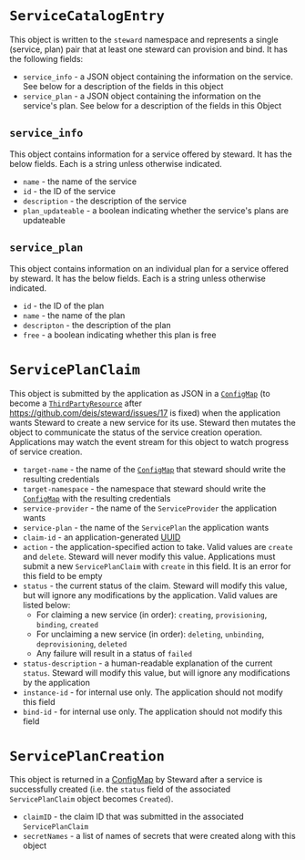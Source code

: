 # `ServiceCatalogEntry`

This object is written to the `steward` namespace and represents a single (service, plan) pair that at least one steward can provision and bind. It has the following fields:

- `service_info` - a JSON object containing the information on the service. See below for a description of the fields in this object
- `service_plan` - a JSON object containing the information on the service's plan. See below for a description of the fields in this Object

## `service_info`

This object contains information for a service offered by steward. It has the below fields. Each is a string unless otherwise indicated.

- `name` - the name of the service
- `id` - the ID of the service
- `description` - the description of the service
- `plan_updateable` - a boolean indicating whether the service's plans are updateable

## `service_plan`

This object contains information on an individual plan for a service offered by steward. It has the below fields. Each is a string unless otherwise indicated.

- `id` - the ID of the plan
- `name` - the name of the plan
- `descripton` - the description of the plan
- `free` - a boolean indicating whether this plan is free

# `ServicePlanClaim`

This object is submitted by the application as JSON in a [`ConfigMap`][configMap] (to become a [`ThirdPartyResource`][3pr] after https://github.com/deis/steward/issues/17 is fixed) when the application wants Steward to create a new service for its use. Steward then mutates the object to communicate the status of the service creation operation. Applications may watch the event stream for this object to watch progress of service creation.

- `target-name` - the name of the [`ConfigMap`][configMap] that steward should write the resulting credentials
- `target-namespace` - the namespace that steward should write the [`ConfigMap`][configMap] with the resulting credentials
- `service-provider` - the name of the `ServiceProvider` the application wants
- `service-plan` - the name of the `ServicePlan` the application wants
- `claim-id` - an application-generated [UUID][uuid]
- `action` - the application-specified action to take. Valid values are `create` and `delete`. Steward will never modify this value. Applications must submit a new `ServicePlanClaim` with `create` in this field. It is an error for this field to be empty
- `status` - the current status of the claim. Steward will modify this value, but will ignore any modifications by the application. Valid values are listed below:
  - For claiming a new service (in order): `creating`, `provisioning`, `binding`, `created`
  - For unclaiming a new service (in order): `deleting`, `unbinding`, `deprovisioning`, `deleted`
  - Any failure will result in a status of `failed`
- `status-description` - a human-readable explanation of the current `status`. Steward will modify this value, but will ignore any modifications by the application
- `instance-id` - for internal use only. The application should not modify this field
- `bind-id` - for internal use only. The application should not modify this field

# `ServicePlanCreation`

This object is returned in a [ConfigMap][configMap] by Steward after a service is successfully created (i.e.
the `status` field of the associated `ServicePlanClaim` object becomes `Created`).

- `claimID` - the claim ID that was submitted in the associated `ServicePlanClaim`
- `secretNames` - a list of names of secrets that were created along with this object

[3pr]: https://github.com/kubernetes/kubernetes/blob/master/docs/design/extending-api.md
[uuid]: https://tools.ietf.org/html/rfc4122
[configMap]: http://kubernetes.io/docs/user-guide/configmap/
